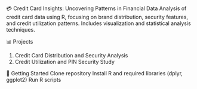 💳 Credit Card Insights: Uncovering Patterns in Financial Data
Analysis of credit card data using R, focusing on brand distribution, security features, and credit utilization patterns. Includes visualization and statistical analysis techniques. 

📊 Projects  
1. Credit Card Distribution and Security Analysis
2. Credit Utilization and PIN Security Study

🚀 Getting Started
Clone repository
Install R and required libraries (dplyr, ggplot2)
Run R scripts
